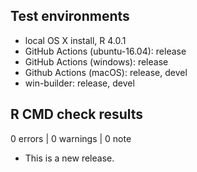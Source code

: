 ## Test environments

* local OS X install, R 4.0.1
* GitHub Actions (ubuntu-16.04): release
* GitHub Actions (windows): release
* Github Actions (macOS): release, devel
* win-builder: release, devel

## R CMD check results

0 errors | 0 warnings | 0 note

* This is a new release.
